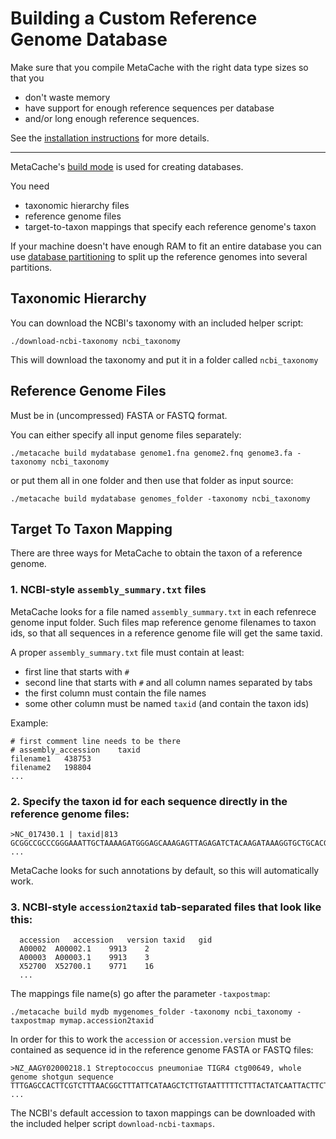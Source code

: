 # Building a Custom Reference Genome Database

Make sure that you compile MetaCache with the right data type sizes so that you 
* don't waste memory 
* have support for enough reference sequences per database
* and/or long enough reference sequences.

See the [installation instructions](https://github.com/muellan/metacache#detailed-installation-instructions)
for more details.

------------------------

MetaCache's [build mode](build.txt) is used for creating databases.

You need
* taxonomic hierarchy files
* reference genome files 
* target-to-taxon mappings that specify each reference genome's taxon


If your machine doesn't have enough RAM to fit an entire database you can use [database partitioning](partitioning.md) to split up the reference genomes into several partitions.


## Taxonomic Hierarchy
You can download the NCBI's taxonomy with an included helper script:
```
./download-ncbi-taxonomy ncbi_taxonomy
```
This will download the taxonomy and put it in a folder called `ncbi_taxonomy`



## Reference Genome Files
Must be in (uncompressed) FASTA or FASTQ format.

You can either specify all input genome files separately:
```
./metacache build mydatabase genome1.fna genome2.fnq genome3.fa -taxonomy ncbi_taxonomy
```

or put them all in one folder and then use that folder as input source:
```
./metacache build mydatabase genomes_folder -taxonomy ncbi_taxonomy
```



## Target To Taxon Mapping
There are three ways for MetaCache to obtain the taxon of a reference genome.


### 1. NCBI-style `assembly_summary.txt` files

MetaCache looks for a file named `assembly_summary.txt` in each refenrece genome input folder.
Such files map reference genome filenames to taxon ids, so that all sequences in a reference genome file will get the same taxid.

A proper `assembly_summary.txt` file must contain at least:
* first line that starts with `#`
* second line that starts with `#` and all column names separated by tabs
* the first column must contain the file names
* some other column must be named `taxid` (and contain the taxon ids)

Example:
```tsv
# first comment line needs to be there
# assembly_accession	taxid
filename1	438753
filename2	198804
...
```



### 2. Specify the taxon id for each sequence directly in the reference genome files:

  ```FASTA
  >NC_017430.1 | taxid|813 
  GCGGCCGCCCGGGAAATTGCTAAAAGATGGGAGCAAAGAGTTAGAGATCTACAAGATAAAGGTGCTGCACGAAAATTATT
  ...
  ```

  MetaCache looks for such annotations by default, so this will automatically work.



### 3. NCBI-style `accession2taxid` tab-separated files that look like this:

  ```tsv
    accession	accession	version	taxid	gid
    A00002	A00002.1	9913	2
    A00003	A00003.1	9913	3
    X52700	X52700.1	9771	16
    ...
  ```
  
  The mappings file name(s) go after the parameter `-taxpostmap`:
  ```
  ./metacache build mydb mygenomes_folder -taxonomy ncbi_taxonomy -taxpostmap mymap.accession2taxid
  ```

  In order for this to work the `accession` or `accession.version` must be contained as sequence id in the
  reference genome FASTA or FASTQ files:
  ```FASTA
  >NZ_AAGY02000218.1 Streptococcus pneumoniae TIGR4 ctg00649, whole genome shotgun sequence
  TTTGAGCCACTTCGTCTTTAACGGCTTTATTCATAAGCTCTTGTAATTTTTCTTTACTATCAATTACTTCTGATTTTCCG
  ...
  ```

  The NCBI's default accession to taxon mappings can be downloaded with the included helper script `download-ncbi-taxmaps`.


